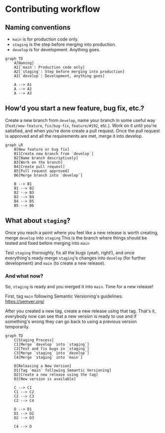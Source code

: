 # Contributing workflow

## Naming conventions

- `main` is for production code only.
- `staging` is the step before merging into production.
- `develop` is for development. Anything goes.

```mermaid
graph TD
    A[Naming]
    A1[`main`: Production code only]
    A2[`staging`: Step before merging into production]
    A3[`develop`: Development, anything goes]

    A --> A1
    A --> A2
    A --> A3
```

## How'd you start a new feature, bug fix, etc.?

Create a new branch from `develop`, name your branch in some useful way (`feat/new-feature`, `fix/bug-fix`, `feature/#192`, etc.). Work on it until you're satisfied, and when you're done create a pull request. Once the pull request is approved and all the requirements are met, merge it into develop.

```mermaid
graph LR
    B[New feature or bug fix]
    B1[Create new branch from `develop`]
    B2[Name branch descriptively]
    B3[Work on the branch]
    B4[Create pull request]
    B5[Pull request approved]
    B6[Merge branch into `develop`]

    B --> B1
    B1 --> B2
    B2 --> B3
    B3 --> B4
    B4 --> B5
    B5 --> B6

```

## What about `staging`?

Once you reach a point where you feel like a new release is worth creating, merge `develop` into `staging` This is the branch where things should be tested and fixed before merging into `main`

Test `staging` thoroughly, fix all the bugs (yeah, right!), and once everything's ready merge `staging`'s changes into `develop` (for further development) and `main` (to create a new release).

### And what now?

So, `staging` is ready and you merged it into `main`. Time for a new release!

First, tag `main` following Semantic Versioning's guidelines: https://semver.org/

After you created a new tag, create a new release using that tag. That's it, everybody now can see that a new version is ready to use and if something's wrong they can go back to using a previous version temporarily.

```mermaid
graph TD
    C[Staging Process]
    C1[Merge `develop` into `staging`]
    C2[Test and fix bugs in `staging`]
    C3[Merge `staging` into `develop`]
    C4[Merge `staging` into `main`]

    D[Releasing a New Version]
    D1[Tag `main` following Semantic Versioning]
    D2[Create a new release using the tag]
    D3[New version is available]

    C --> C1
    C1 --> C2
    C2 --> C3
    C2 --> C4

    D --> D1
    D1 --> D2
    D2 --> D3

    C4 --> D
```
